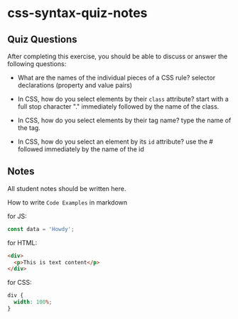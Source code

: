 # css-syntax-quiz-notes

## Quiz Questions

After completing this exercise, you should be able to discuss or answer the following questions:

- What are the names of the individual pieces of a CSS rule?
  selector
  declarations (property and value pairs)

- In CSS, how do you select elements by their `class` attribute?
  start with a full stop character "." immediately followed by the name of the class.

- In CSS, how do you select elements by their tag name?
  type the name of the tag.

- In CSS, how do you select an element by its `id` attribute?
  use the # followed immediately by the name of the id

## Notes

All student notes should be written here.

How to write `Code Examples` in markdown

for JS:

```javascript
const data = 'Howdy';
```

for HTML:

```html
<div>
  <p>This is text content</p>
</div>
```

for CSS:

```css
div {
  width: 100%;
}
```
